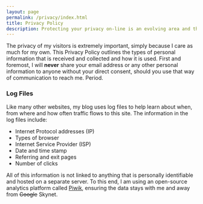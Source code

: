 ```yaml
---
layout: page
permalink: /privacy/index.html
title: Privacy Policy
description: Protecting your privacy on-line is an evolving area and this website will constantly evolve to meet these demands.
---
```


The privacy of my visitors is extremely important, simply because I care as much for my own. This Privacy Policy outlines the types of personal information that is received and collected and how it is used. First and foremost, I will **never** share your email address or any other personal information to anyone without your direct consent, should you use that way of communication to reach me. Period.

### Log Files

Like many other websites, my blog uses log files to help learn about when, from where and how often traffic flows to this site. The information in the log files include:

* Internet Protocol addresses (IP)
* Types of browser
* Internet Service Provider (ISP)
* Date and time stamp
* Referring and exit pages
* Number of clicks

All of this information is not linked to anything that is personally identifiable and hosted on a separate server. To this end, I am using an open-source analytics platform called [Piwik](http://piwik.org), ensuring the data stays with me and away from <s>Google</s> Skynet.